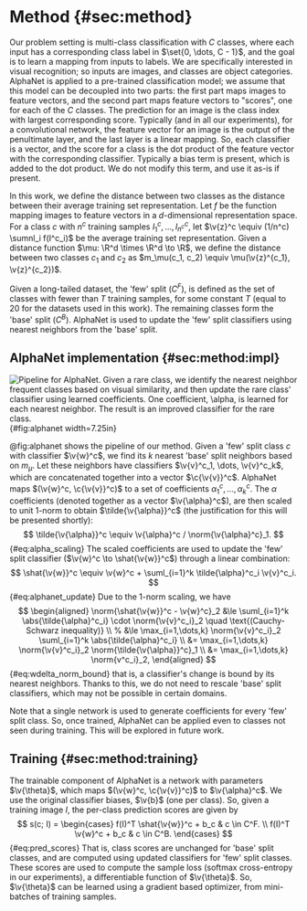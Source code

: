 # Method {#sec:method}

Our problem setting is multi-class classification with $C$ classes,
where each input has a corresponding class label in $\set{0, \dots, C -
1}$, and the goal is to learn a mapping from inputs to labels. We are
specifically interested in visual recognition; so inputs are images, and
classes are object categories. AlphaNet is applied to a pre-trained
classification model; we assume that this model can be decoupled into
two parts: the first part maps images to feature vectors, and the second
part maps feature vectors to "scores", one for each of the $C$ classes.
The prediction for an image is the class index with largest
corresponding score. Typically (and in all our experiments), for a
convolutional network, the feature vector for an image is the output of
the penultimate layer, and the last layer is a linear mapping. So, each
classifier is a vector, and the score for a class is the dot product of
the feature vector with the corresponding classifier. Typically a bias
term is present, which is added to the dot product. We do not modify
this term, and use it as-is if present.

In this work, we define the distance between two classes as the distance
between their average training set representation. Let $f$ be the
function mapping images to feature vectors in a $d$-dimensional
representation space. For a class $c$ with $n^c$ training samples
$I^c_1, \dots, I^c_{n^c}$, let $\v{z}^c \equiv (1/n^c) \sumnl_i
f(I^c_i)$ be the average training set representation. Given a distance
function $\mu: \R^d \times \R^d \to \R$, we define the distance between
two classes $c_1$ and $c_2$ as $m_\mu(c_1, c_2) \equiv \mu(\v{z}^{c_1},
\v{z}^{c_2})$.

Given a long-tailed dataset, the 'few' split ($C^F$), is defined as the
set of classes with fewer than $T$ training samples, for some constant
$T$ (equal to 20 for the datasets used in this work). The remaining
classes form the 'base' split ($C^B$). AlphaNet is used to update the
'few' split classifiers using nearest neighbors from the 'base' split.

## AlphaNet implementation {#sec:method:impl}

![Pipeline for AlphaNet. Given a rare class, we identify the nearest
neighbor frequent classes based on visual similarity, and then update
the rare class' classifier using learned coefficients. One coefficient,
$\alpha$, is learned for each nearest neighbor. The result is an
improved classifier for the rare class.](figures/pipeline){#fig:alphanet
width=7.25in}

@fig:alphanet shows the pipeline of our method. Given a 'few' split
class $c$ with classifier $\v{w}^c$, we find its $k$ nearest 'base'
split neighbors based on $m_\mu$. Let these neighbors have classifiers
$\v{v}^c_1, \dots, \v{v}^c_k$, which are concatenated together into a
vector $\c{\v{v}}^c$. AlphaNet maps $(\v{w}^c, \c{\v{v}}^c)$ to a set of
coefficients $\alpha^c_1, \dots, \alpha^c_k$. The $\alpha$ coefficients
(denoted together as a vector $\v{\alpha}^c$), are then scaled to unit
1-norm to obtain $\tilde{\v{\alpha}}^c$ (the justification for this will
be presented shortly):
$$
       \tilde{\v{\alpha}}^c
\equiv \v{\alpha}^c / \norm{\v{\alpha}^c}_1.
$$ {#eq:alpha_scaling}
The scaled coefficients are used to update the 'few' split classifier
($\v{w}^c \to \shat{\v{w}}^c$) through a linear combination:
$$
       \shat{\v{w}}^c
\equiv \v{w}^c + \suml_{i=1}^k \tilde{\alpha}^c_i \v{v}^c_i.
$$ {#eq:alphanet_update}
Due to the 1-norm scaling, we have
$$
\begin{aligned}
       \norm{\shat{\v{w}}^c - \v{w}^c}_2
&\le   \suml_{i=1}^k \abs{\tilde{\alpha}^c_i} \cdot \norm{\v{v}^c_i}_2
 \quad \text{(Cauchy-Schwarz inequality)} \\
%
&\le \max_{i=1,\dots,k} \norm{\v{v}^c_i}_2 \suml_{i=1}^k \abs{\tilde{\alpha}^c_i} \\
&=   \max_{i=1,\dots,k} \norm{\v{v}^c_i}_2 \norm{\tilde{\v{\alpha}}^c}_1 \\
&=   \max_{i=1,\dots,k} \norm{v^c_i}_2,
\end{aligned}
$$ {#eq:wdelta_norm_bound}
that is, a classifier's change is bound by its nearest neighbors.
Thanks to this, we do not need to rescale 'base' split classifiers,
which may not be possible in certain domains.

Note that a single network is used to generate coefficients for every
'few' split class. So, once trained, AlphaNet can be applied even to
classes not seen during training. This will be explored in future work.

## Training {#sec:method:training}

The trainable component of AlphaNet is a network with parameters
$\v{\theta}$, which maps $(\v{w}^c, \c{\v{v}}^c)$ to $\v{\alpha}^c$. We
use the original classifier biases, $\v{b}$ (one per class). So, given a
training image $I$, the per-class prediction scores are given by
$$
s(c; I) = \begin{cases}
       f(I)^T \shat{\v{w}}^c + b_c & c \in C^F. \\
       f(I)^T \v{w}^c + b_c        & c \in C^B.
\end{cases}
$$ {#eq:pred_scores}
That is, class scores are unchanged for 'base' split classes, and are
computed using updated classifiers for 'few' split classes. These scores
are used to compute the sample loss (softmax cross-entropy in our
experiments), a differentiable function of $\v{\theta}$. So,
$\v{\theta}$ can be learned using a gradient based optimizer, from
mini-batches of training samples.
